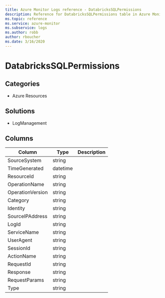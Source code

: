 ```yaml
---
title: Azure Monitor Logs reference - DatabricksSQLPermissions
description: Reference for DatabricksSQLPermissions table in Azure Monitor Logs.
ms.topic: reference
ms.service: azure-monitor
ms.subservice: logs
ms.author: robb
author: rboucher
ms.date: 3/16/2020
---
```


# DatabricksSQLPermissions

 

## Categories

- Azure Resources
## Solutions

- LogManagement




## Columns

|Column|Type|Description|
|---|---|---|
|SourceSystem|string||
|TimeGenerated|datetime||
|ResourceId|string||
|OperationName|string||
|OperationVersion|string||
|Category|string||
|Identity|string||
|SourceIPAddress|string||
|LogId|string||
|ServiceName|string||
|UserAgent|string||
|SessionId|string||
|ActionName|string||
|RequestId|string||
|Response|string||
|RequestParams|string||
|Type|string||
